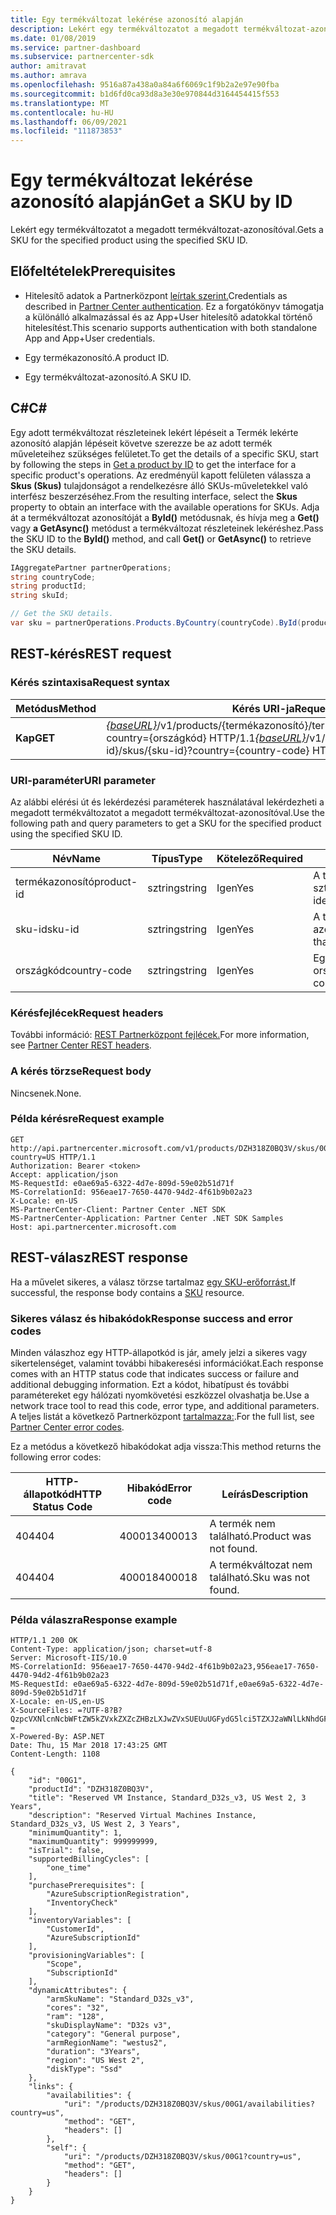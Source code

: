 ```yaml
---
title: Egy termékváltozat lekérése azonosító alapján
description: Lekért egy termékváltozatot a megadott termékváltozat-azonosítóval.
ms.date: 01/08/2019
ms.service: partner-dashboard
ms.subservice: partnercenter-sdk
author: amitravat
ms.author: amrava
ms.openlocfilehash: 9516a87a438a0a84a6f6069c1f9b2a2e97e90fba
ms.sourcegitcommit: b1d6fd0ca93d8a3e30e970844d3164454415f553
ms.translationtype: MT
ms.contentlocale: hu-HU
ms.lasthandoff: 06/09/2021
ms.locfileid: "111873853"
---
```

# <a name="get-a-sku-by-id"></a><span data-ttu-id="f7122-103">Egy termékváltozat lekérése azonosító alapján</span><span class="sxs-lookup"><span data-stu-id="f7122-103">Get a SKU by ID</span></span>

<span data-ttu-id="f7122-104">Lekért egy termékváltozatot a megadott termékváltozat-azonosítóval.</span><span class="sxs-lookup"><span data-stu-id="f7122-104">Gets a SKU for the specified product using the specified SKU ID.</span></span>

## <a name="prerequisites"></a><span data-ttu-id="f7122-105">Előfeltételek</span><span class="sxs-lookup"><span data-stu-id="f7122-105">Prerequisites</span></span>

- <span data-ttu-id="f7122-106">Hitelesítő adatok a Partnerközpont [leírtak szerint.](partner-center-authentication.md)</span><span class="sxs-lookup"><span data-stu-id="f7122-106">Credentials as described in [Partner Center authentication](partner-center-authentication.md).</span></span> <span data-ttu-id="f7122-107">Ez a forgatókönyv támogatja a különálló alkalmazással és az App+User hitelesítő adatokkal történő hitelesítést.</span><span class="sxs-lookup"><span data-stu-id="f7122-107">This scenario supports authentication with both standalone App and App+User credentials.</span></span>

- <span data-ttu-id="f7122-108">Egy termékazonosító.</span><span class="sxs-lookup"><span data-stu-id="f7122-108">A product ID.</span></span>

- <span data-ttu-id="f7122-109">Egy termékváltozat-azonosító.</span><span class="sxs-lookup"><span data-stu-id="f7122-109">A SKU ID.</span></span>

## <a name="c"></a><span data-ttu-id="f7122-110">C\#</span><span class="sxs-lookup"><span data-stu-id="f7122-110">C\#</span></span>

<span data-ttu-id="f7122-111">Egy adott termékváltozat részleteinek lekért lépéseit [](get-a-product-by-id.md) a Termék lekérte azonosító alapján lépéseit követve szerezze be az adott termék műveleteihez szükséges felületet.</span><span class="sxs-lookup"><span data-stu-id="f7122-111">To get the details of a specific SKU, start by following the steps in [Get a product by ID](get-a-product-by-id.md) to get the interface for a specific product's operations.</span></span> <span data-ttu-id="f7122-112">Az eredményül kapott felületen válassza a **Skus (Skus)** tulajdonságot a rendelkezésre álló SKUs-műveletekkel való interfész beszerzéséhez.</span><span class="sxs-lookup"><span data-stu-id="f7122-112">From the resulting interface, select the **Skus** property to obtain an interface with the available operations for SKUs.</span></span> <span data-ttu-id="f7122-113">Adja át a termékváltozat azonosítóját a **ById()** metódusnak, és hívja meg a **Get()** vagy **a GetAsync()** metódust a termékváltozat részleteinek lekéréshez.</span><span class="sxs-lookup"><span data-stu-id="f7122-113">Pass the SKU ID to the **ById()** method, and call **Get()** or **GetAsync()** to retrieve the SKU details.</span></span>

``` csharp
IAggregatePartner partnerOperations;
string countryCode;
string productId;
string skuId;

// Get the SKU details.
var sku = partnerOperations.Products.ByCountry(countryCode).ById(productId).Skus.ById(skuId).Get();
```

## <a name="rest-request"></a><span data-ttu-id="f7122-114">REST-kérés</span><span class="sxs-lookup"><span data-stu-id="f7122-114">REST request</span></span>

### <a name="request-syntax"></a><span data-ttu-id="f7122-115">Kérés szintaxisa</span><span class="sxs-lookup"><span data-stu-id="f7122-115">Request syntax</span></span>

| <span data-ttu-id="f7122-116">Metódus</span><span class="sxs-lookup"><span data-stu-id="f7122-116">Method</span></span>  | <span data-ttu-id="f7122-117">Kérés URI-ja</span><span class="sxs-lookup"><span data-stu-id="f7122-117">Request URI</span></span>                                                                                                         |
|---------|---------------------------------------------------------------------------------------------------------------------|
| <span data-ttu-id="f7122-118">**Kap**</span><span class="sxs-lookup"><span data-stu-id="f7122-118">**GET**</span></span> | <span data-ttu-id="f7122-119">[*{baseURL}*](partner-center-rest-urls.md)/v1/products/{termékazonosító}/termékváltozatok/{termékváltozat}?country={országkód} HTTP/1.1</span><span class="sxs-lookup"><span data-stu-id="f7122-119">[*{baseURL}*](partner-center-rest-urls.md)/v1/products/{product-id}/skus/{sku-id}?country={country-code} HTTP/1.1</span></span>   |

### <a name="uri-parameter"></a><span data-ttu-id="f7122-120">URI-paraméter</span><span class="sxs-lookup"><span data-stu-id="f7122-120">URI parameter</span></span>

<span data-ttu-id="f7122-121">Az alábbi elérési út és lekérdezési paraméterek használatával lekérdezheti a megadott termékváltozatot a megadott termékváltozat-azonosítóval.</span><span class="sxs-lookup"><span data-stu-id="f7122-121">Use the following path and query parameters to get a SKU for the specified product using the specified SKU ID.</span></span>

| <span data-ttu-id="f7122-122">Név</span><span class="sxs-lookup"><span data-stu-id="f7122-122">Name</span></span>                   | <span data-ttu-id="f7122-123">Típus</span><span class="sxs-lookup"><span data-stu-id="f7122-123">Type</span></span>     | <span data-ttu-id="f7122-124">Kötelező</span><span class="sxs-lookup"><span data-stu-id="f7122-124">Required</span></span> | <span data-ttu-id="f7122-125">Leírás</span><span class="sxs-lookup"><span data-stu-id="f7122-125">Description</span></span>                                                     |
|------------------------|----------|----------|-----------------------------------------------------------------|
| <span data-ttu-id="f7122-126">termékazonosító</span><span class="sxs-lookup"><span data-stu-id="f7122-126">product-id</span></span>             | <span data-ttu-id="f7122-127">sztring</span><span class="sxs-lookup"><span data-stu-id="f7122-127">string</span></span>   | <span data-ttu-id="f7122-128">Igen</span><span class="sxs-lookup"><span data-stu-id="f7122-128">Yes</span></span>      | <span data-ttu-id="f7122-129">A terméket azonosító sztring.</span><span class="sxs-lookup"><span data-stu-id="f7122-129">A string that identifies the product.</span></span>                           |
| <span data-ttu-id="f7122-130">sku-id</span><span class="sxs-lookup"><span data-stu-id="f7122-130">sku-id</span></span>                 | <span data-ttu-id="f7122-131">sztring</span><span class="sxs-lookup"><span data-stu-id="f7122-131">string</span></span>   | <span data-ttu-id="f7122-132">Igen</span><span class="sxs-lookup"><span data-stu-id="f7122-132">Yes</span></span>      | <span data-ttu-id="f7122-133">A termékváltozatot azonosító sztring.</span><span class="sxs-lookup"><span data-stu-id="f7122-133">A string that identifies the SKU.</span></span>                               |
| <span data-ttu-id="f7122-134">országkód</span><span class="sxs-lookup"><span data-stu-id="f7122-134">country-code</span></span>           | <span data-ttu-id="f7122-135">sztring</span><span class="sxs-lookup"><span data-stu-id="f7122-135">string</span></span>   | <span data-ttu-id="f7122-136">Igen</span><span class="sxs-lookup"><span data-stu-id="f7122-136">Yes</span></span>      | <span data-ttu-id="f7122-137">Egy ország-/régióazonosító.</span><span class="sxs-lookup"><span data-stu-id="f7122-137">A country/region ID.</span></span>                                            |

### <a name="request-headers"></a><span data-ttu-id="f7122-138">Kérésfejlécek</span><span class="sxs-lookup"><span data-stu-id="f7122-138">Request headers</span></span>

<span data-ttu-id="f7122-139">További információ: [REST Partnerközpont fejlécek.](headers.md)</span><span class="sxs-lookup"><span data-stu-id="f7122-139">For more information, see [Partner Center REST headers](headers.md).</span></span>

### <a name="request-body"></a><span data-ttu-id="f7122-140">A kérés törzse</span><span class="sxs-lookup"><span data-stu-id="f7122-140">Request body</span></span>

<span data-ttu-id="f7122-141">Nincsenek.</span><span class="sxs-lookup"><span data-stu-id="f7122-141">None.</span></span>

### <a name="request-example"></a><span data-ttu-id="f7122-142">Példa kérésre</span><span class="sxs-lookup"><span data-stu-id="f7122-142">Request example</span></span>

```http
GET http://api.partnercenter.microsoft.com/v1/products/DZH318Z0BQ3V/skus/00G1?country=US HTTP/1.1
Authorization: Bearer <token>
Accept: application/json
MS-RequestId: e0ae69a5-6322-4d7e-809d-59e02b51d71f
MS-CorrelationId: 956eae17-7650-4470-94d2-4f61b9b02a23
X-Locale: en-US
MS-PartnerCenter-Client: Partner Center .NET SDK
MS-PartnerCenter-Application: Partner Center .NET SDK Samples
Host: api.partnercenter.microsoft.com
```

## <a name="rest-response"></a><span data-ttu-id="f7122-143">REST-válasz</span><span class="sxs-lookup"><span data-stu-id="f7122-143">REST response</span></span>

<span data-ttu-id="f7122-144">Ha a művelet sikeres, a válasz törzse tartalmaz [egy SKU-erőforrást.](product-resources.md#sku)</span><span class="sxs-lookup"><span data-stu-id="f7122-144">If successful, the response body contains a [SKU](product-resources.md#sku) resource.</span></span>

### <a name="response-success-and-error-codes"></a><span data-ttu-id="f7122-145">Sikeres válasz és hibakódok</span><span class="sxs-lookup"><span data-stu-id="f7122-145">Response success and error codes</span></span>

<span data-ttu-id="f7122-146">Minden válaszhoz egy HTTP-állapotkód is jár, amely jelzi a sikeres vagy sikertelenséget, valamint további hibakeresési információkat.</span><span class="sxs-lookup"><span data-stu-id="f7122-146">Each response comes with an HTTP status code that indicates success or failure and additional debugging information.</span></span> <span data-ttu-id="f7122-147">Ezt a kódot, hibatípust és további paramétereket egy hálózati nyomkövetési eszközzel olvashatja be.</span><span class="sxs-lookup"><span data-stu-id="f7122-147">Use a network trace tool to read this code, error type, and additional parameters.</span></span> <span data-ttu-id="f7122-148">A teljes listát a következő Partnerközpont [tartalmazza:](error-codes.md).</span><span class="sxs-lookup"><span data-stu-id="f7122-148">For the full list, see [Partner Center error codes](error-codes.md).</span></span>

<span data-ttu-id="f7122-149">Ez a metódus a következő hibakódokat adja vissza:</span><span class="sxs-lookup"><span data-stu-id="f7122-149">This method returns the following error codes:</span></span>

| <span data-ttu-id="f7122-150">HTTP-állapotkód</span><span class="sxs-lookup"><span data-stu-id="f7122-150">HTTP Status Code</span></span>     | <span data-ttu-id="f7122-151">Hibakód</span><span class="sxs-lookup"><span data-stu-id="f7122-151">Error code</span></span>   | <span data-ttu-id="f7122-152">Leírás</span><span class="sxs-lookup"><span data-stu-id="f7122-152">Description</span></span>                                                                                               |
|----------------------|--------------|-----------------------------------------------------------------------------------------------------------|
| <span data-ttu-id="f7122-153">404</span><span class="sxs-lookup"><span data-stu-id="f7122-153">404</span></span>                  | <span data-ttu-id="f7122-154">400013</span><span class="sxs-lookup"><span data-stu-id="f7122-154">400013</span></span>       | <span data-ttu-id="f7122-155">A termék nem található.</span><span class="sxs-lookup"><span data-stu-id="f7122-155">Product was not found.</span></span>                                                                                    |
| <span data-ttu-id="f7122-156">404</span><span class="sxs-lookup"><span data-stu-id="f7122-156">404</span></span>                  | <span data-ttu-id="f7122-157">400018</span><span class="sxs-lookup"><span data-stu-id="f7122-157">400018</span></span>       | <span data-ttu-id="f7122-158">A termékváltozat nem található.</span><span class="sxs-lookup"><span data-stu-id="f7122-158">Sku was not found.</span></span>                                                                                        |

### <a name="response-example"></a><span data-ttu-id="f7122-159">Példa válaszra</span><span class="sxs-lookup"><span data-stu-id="f7122-159">Response example</span></span>

```http
HTTP/1.1 200 OK
Content-Type: application/json; charset=utf-8
Server: Microsoft-IIS/10.0
MS-CorrelationId: 956eae17-7650-4470-94d2-4f61b9b02a23,956eae17-7650-4470-94d2-4f61b9b02a23
MS-RequestId: e0ae69a5-6322-4d7e-809d-59e02b51d71f,e0ae69a5-6322-4d7e-809d-59e02b51d71f
X-Locale: en-US,en-US
X-SourceFiles: =?UTF-8?B?QzpcVXNlcnNcbWFtZW5kZVxkZXZcZHBzLXJwZVxSUEUuUGFydG5lci5TZXJ2aWNlLkNhdGFsb2dcV2ViQXBpc1xDYXRhbG9nU2VydmljZS5WMi5XZWJcdjFccHJvZHVjdHNcRFpIMzE4WjBCUTNWXHNrdXNcMDBHMQ==?=
X-Powered-By: ASP.NET
Date: Thu, 15 Mar 2018 17:43:25 GMT
Content-Length: 1108

{
    "id": "00G1",
    "productId": "DZH318Z0BQ3V",
    "title": "Reserved VM Instance, Standard_D32s_v3, US West 2, 3 Years",
    "description": "Reserved Virtual Machines Instance, Standard_D32s_v3, US West 2, 3 Years",
    "minimumQuantity": 1,
    "maximumQuantity": 999999999,
    "isTrial": false,
    "supportedBillingCycles": [
        "one_time"
    ],
    "purchasePrerequisites": [
        "AzureSubscriptionRegistration",
        "InventoryCheck"
    ],
    "inventoryVariables": [
        "CustomerId",
        "AzureSubscriptionId"
    ],
    "provisioningVariables": [
        "Scope",
        "SubscriptionId"
    ],
    "dynamicAttributes": {
        "armSkuName": "Standard_D32s_v3",
        "cores": "32",
        "ram": "128",
        "skuDisplayName": "D32s v3",
        "category": "General purpose",
        "armRegionName": "westus2",
        "duration": "3Years",
        "region": "US West 2",
        "diskType": "Ssd"
    },
    "links": {
        "availabilities": {
            "uri": "/products/DZH318Z0BQ3V/skus/00G1/availabilities?country=us",
            "method": "GET",
            "headers": []
        },
        "self": {
            "uri": "/products/DZH318Z0BQ3V/skus/00G1?country=us",
            "method": "GET",
            "headers": []
        }
    }
}
```

